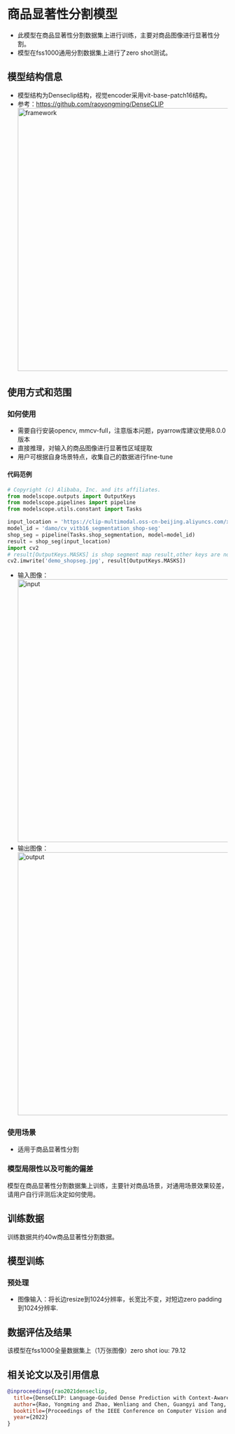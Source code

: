 
# 商品显著性分割模型
- 此模型在商品显著性分割数据集上进行训练，主要对商品图像进行显著性分割。
- 模型在fss1000通用分割数据集上进行了zero shot测试。

## 模型结构信息
- 模型结构为Denseclip结构，视觉encoder采用vit-base-patch16结构。
- 参考：https://github.com/raoyongming/DenseCLIP
<img src="denseclip.jpg"
     alt="framework"
     style="width: 600px;" />

## 使用方式和范围

### 如何使用
- 需要自行安装opencv, mmcv-full，注意版本问题，pyarrow库建议使用8.0.0版本
- 直接推理，对输入的商品图像进行显著性区域提取
- 用户可根据自身场景特点，收集自己的数据进行fine-tune

#### 代码范例
```python
# Copyright (c) Alibaba, Inc. and its affiliates.
from modelscope.outputs import OutputKeys
from modelscope.pipelines import pipeline
from modelscope.utils.constant import Tasks

input_location = 'https://clip-multimodal.oss-cn-beijing.aliyuncs.com/xingguang/maas/data/shop_seg_demo.jpg'
model_id = 'damo/cv_vitb16_segmentation_shop-seg'
shop_seg = pipeline(Tasks.shop_segmentation, model=model_id)
result = shop_seg(input_location)
import cv2
# result[OutputKeys.MASKS] is shop segment map result,other keys are not used
cv2.imwrite('demo_shopseg.jpg', result[OutputKeys.MASKS])
```
- 输入图像：
<img src="demo.jpg"
     alt="input"
     style="width: 600px;" />
- 输出图像：
<img src="demo_shopseg.jpg"
     alt="output"
     style="width: 600px;" />

### 使用场景
- 适用于商品显著性分割

### 模型局限性以及可能的偏差
模型在商品显著性分割数据集上训练，主要针对商品场景，对通用场景效果较差，请用户自行评测后决定如何使用。

## 训练数据
训练数据共约40w商品显著性分割数据。

## 模型训练
### 预处理
- 图像输入：将长边resize到1024分辨率，长宽比不变，对短边zero padding到1024分辨率.


## 数据评估及结果
该模型在fss1000全量数据集上（1万张图像）zero shot iou: 79.12

## 相关论文以及引用信息

```BibTeX
@inproceedings{rao2021denseclip,
  title={DenseCLIP: Language-Guided Dense Prediction with Context-Aware Prompting},
  author={Rao, Yongming and Zhao, Wenliang and Chen, Guangyi and Tang, Yansong and Zhu, Zheng and Huang, Guan and Zhou, Jie and Lu, Jiwen},
  booktitle={Proceedings of the IEEE Conference on Computer Vision and Pattern Recognition (CVPR)},
  year={2022}
}
```